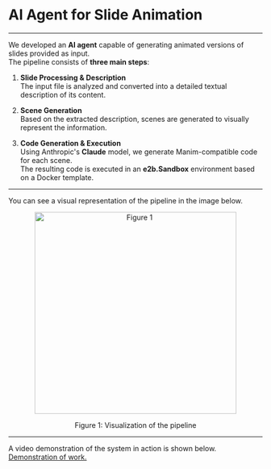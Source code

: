 # AI Agent for Slide Animation

---
We developed an **AI agent** capable of generating animated versions of slides provided as input.  
The pipeline consists of **three main steps**:

1. **Slide Processing & Description**  
   The input file is analyzed and converted into a detailed textual description of its content.

2. **Scene Generation**  
   Based on the extracted description, scenes are generated to visually represent the information.

3. **Code Generation & Execution**  
   Using Anthropic's **Claude** model, we generate Manim-compatible code for each scene.  
   The resulting code is executed in an **e2b.Sandbox** environment based on a Docker template.

---

You can see a visual representation of the pipeline in the image below.
<p align="center">
  <img src="https://github.com/user-attachments/assets/1b22dccd-5e0d-427a-8a2d-f1448cef252c" width="400" title="Figure 1">
</p>
<p align="center">Figure 1: Visualization of the pipeline</p>

---

A video demonstration of the system in action is shown below.
[Demonstration of work.](https://raw.githubusercontent.com/TyKo0707/e2b_hackathon/blob/main/output/BACKPROP.mp4)


